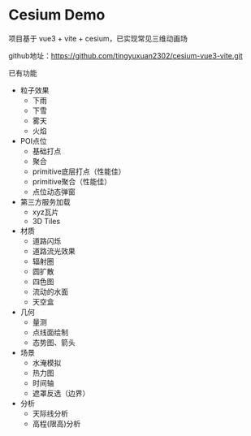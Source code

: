 # Cesium Demo

项目基于 vue3 + vite + cesium，已实现常见三维动画场

github地址：https://github.com/tingyuxuan2302/cesium-vue3-vite.git

已有功能

- 粒子效果
  -  下雨
  -  下雪
  -  雾天
  -  火焰
- POI点位
  -  基础打点
  -  聚合
  -  primitive底层打点（性能佳）
  -  primitive聚合（性能佳）
  -  点位动态弹窗
- 第三方服务加载
  -  xyz瓦片
  -  3D Tiles
- 材质
  -  道路闪烁
  -  道路流光效果
  -  辐射圈
  -  圆扩散
  -  四色图
  -  流动的水面
  -  天空盒
- 几何
  -  量测
  -  点线面绘制
  -  态势图、箭头
- 场景
  -  水淹模拟
  -  热力图
  -  时间轴
  -  遮罩反选（边界）
- 分析
  -  天际线分析
  -  高程(限高)分析